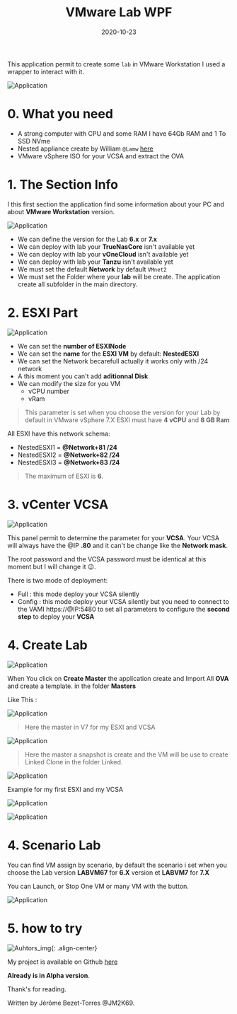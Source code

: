 ﻿---
layout: single
title: "VMware Lab WPF"
date: 2020-10-23
tags: 
  - Powershell
  - XAML
  - VMware
  - Mahapps
categories:
  - Powershell
  - HomeLab
published: true
comments: true
author_profile: true
header:
  teaserlogo:
  teaser: ''
  image: img/headers/geran-de-klerk-148428_edit.jpg
  caption:
gallery:

  - image_path: ''
    url: ''
    title: ''
toc: true
toc_sticky: true
toc_label: "Table of content"
---

This application permit to create some `lab` in VMware Workstation I used a wrapper to interact with it.

![Application](/img/WPF_VMWare.PNG)
# 0. What you need

* A strong computer with CPU and some RAM I have 64Gb RAM and 1 To SSD NVme
* Nested appliance create by William `@Lamw` [here](http://vmwa.re/nestedesxi) 
* VMware vSphere ISO for your VCSA and extract the OVA


# 1. The Section Info

I this first section the application find some information about your PC and about **VMware Workstation** version.

![Application](/img/WPF_VMWare2.PNG)

* We can define the version for the Lab **6.x** or **7.x**
* We can deploy with lab your **TrueNasCore** isn't available yet
* We can deploy with lab your **vOneCloud** isn't available yet
* We can deploy with lab your **Tanzu** isn't available yet
* We must set the default **Network** by default `VMnet2`
* We must set the Folder where your **lab** will be create. The application create all subfolder in the main directory.



# 2. ESXI Part

![Application](/img/WPF_VMWare3.PNG)

* We can set the **number of ESXINode**
* We can set the **name** for the **ESXI VM** by default: **NestedESXI**
* We can set the Network becarefull actually it works only with /24 network
* A this moment you can't add **aditionnal Disk**
* We can modify the size for you VM 
    * vCPU number
    * vRam 

>This parameter is set when you choose the version for your Lab by default in VMware vSphere 7.X ESXI must have **4 vCPU** and **8 GB Ram**

All ESXI have this network schema:

* NestedESXI1 = **@Network+81 /24**
* NestedESXI2 = **@Network+82 /24**
* NestedESXI3 = **@Network+83 /24**

>The maximum of ESXI is **6**.

# 3. vCenter VCSA

![Application](/img/WPF_VMWare4.PNG)

This panel permit to determine the parameter for your **VCSA**. Your VCSA will always have the @IP **.80** and it can't be change like the **Network mask**.

The root password and the VCSA password must be identical at this moment but I will change it 😉.

There is two mode of deployment:
* Full : this mode deploy your VCSA silently
* Config : this mode deploy your VCSA silently but you need to connect to the VAMI https://@IP:5480 to set all parameters to configure the **second step** to deploy your **VCSA**

# 4. Create Lab

![Application](/img/WPF_VMWare5.PNG)

When You click on **Create Master** the application create and Import All **OVA** and create a template. in the folder **Masters**

Like This :

![Application](/img/WPF_VMWare6.PNG)

>Here the master in V7 for my ESXI and VCSA

![Application](/img/WPF_VMWare6a.PNG)

>Here the master a snapshot is create and the VM will be use to create Linked Clone in the folder Linked.

![Application](/img/WPF_VMWare6b.PNG)

Example for my first ESXI and my VCSA 

![Application](/img/WPF_VMWare6c.PNG)

![Application](/img/WPF_VMWare6d.PNG)

# 4. Scenario Lab

You can find VM assign by scenario, by default the scenario i set when you choose the Lab version **LABVM67** for **6.X** version et **LABVM7** for **7.X**

You can Launch, or Stop One VM or many VM with the button.


![Application](/img/WPF_VMWare7.PNG)

# 5. how to try


![Auhtors_img](/img/Git1.png){: .align-center}

My project is available on Github [here](https://github.com/JM2K69/VMware-Lab-WPF)

**Already is in Alpha version**.

Thank's for reading.

Written by Jérôme Bezet-Torres @JM2K69.
